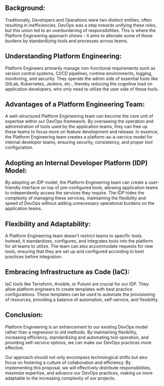 ## Background:

Traditionally, Developers and Operations were two distinct entities, often resulting in inefficiencies. DevOps was a step towards unifying these roles, but this union led to an overburdening of responsibilities. This is where the Platform Engineering approach shines - it aims to alleviate some of these burdens by standardizing tools and processes across teams. 

## Understanding Platform Engineering:

Platform Engineers primarily manage non-functional requirements such as version control systems, CI/CD pipelines, runtime environments, logging, monitoring, and security. They operate the admin side of essential tools like GitLab, Kubernetes, Jenkins, etc., thereby reducing the cognitive load on application developers, who only need to utilize the user side of these tools. 

## Advantages of a Platform Engineering Team:

A well-structured Platform Engineering team can become the core unit of expertise within our DevOps framework. By overseeing the operation and administration of tools used by the application teams, they can free up these teams to focus more on feature development and release. In essence, the Platform Engineering team creates a platform-as-a-service model for internal developer teams, ensuring security, consistency, and proper tool configuration.

## Adopting an Internal Developer Platform (IDP) Model:

By adopting an IDP model, the Platform Engineering team can create a user-friendly interface on top of pre-configured tools, allowing application teams to independently access the services they require. The IDP hides the complexity of managing these services, maintaining the flexibility and speed of DevOps without adding unnecessary operational burdens on the application teams.

## Flexibility and Adaptability:

A Platform Engineering team doesn't restrict teams to specific tools. Instead, it standardizes, configures, and integrates tools into the platform for all teams to utilize. The team can also accommodate requests for new tools, ensuring that they are set up and configured according to best practices before integration. 

## Embracing Infrastructure as Code (IaC):

IaC tools like Terraform, Ansible, or Pulumi are crucial for our IDP. They allow platform engineers to create templates with best practice configurations. These templates can be used to automate the provisioning of resources, providing a balance of automation, self-service, and flexibility.

## Conclusion:

Platform Engineering is an enhancement to our existing DevOps model rather than a regression to old methods. By maintaining flexibility, increasing efficiency, standardizing and automating tool operation, and providing self-service options, we can make our DevOps practices more effective.

Our approach should not only encompass technological shifts but also focus on fostering a culture of collaboration and efficiency. By implementing this proposal, we will effectively distribute responsibilities, maximize expertise, and advance our DevOps practices, making us more adaptable to the increasing complexity of our projects.
